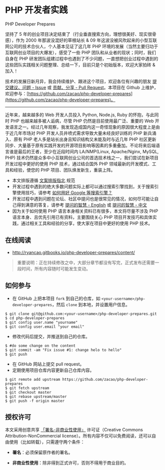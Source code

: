# PHP 开发者实践
PHP Developer Prepares

坚持了 5 年的创业项目决定结束了（行业垂直搜索方向，理想很美好、现实很骨感），作为 2000 年那波没混好的草根站长 & 09 年这波没被风吹起来的小型互联网公司的技术合伙人，个人基本见证了这几年 PHP 环境的发展（当然主要归功于互联网创业项目的大爆发），感受了一些 PHP 团队和从业者的现状；同时，我们自身在 PHP 研发团队组建过程中也遇到了不少问题，一直想把创业过程中遇到的这些团队实践相关问题整理、总结一下，目前只是个初始版本，欢迎大家拍砖 & 加入！

技术的发展日新月异，我会持续维护、跟进这个项目，欢迎各位有兴趣的朋友 [提交建议、问题 - Issue](https://github.com/zacao/php-developer-prepares/issues) 或 [贡献、分享 - Pull Request](https://github.com/zacao/php-developer-prepares/pulls)。本项目在 Github 上维护，欢迎参与：[https://github.com/zacao/php-developer-prepares](https://github.com/zacao/php-developer-prepares)。

***

近年来，越来越多的 Web 开发人员投入 Python, Node.js, Ruby 的怀抱，与此同时 PHP 也越来越多被人诟病，尽管 PHP 仍然是目前使用最广泛、重要的 Web 开发语言之一。经过几年观察，我发现造成国内这一奇怪现象的原因很大程度上是由于近几年市场对 PHP 开发人员井喷式需求导致大量未经良好训练的 PHP 新兵涌入、原有 PHP 老人多是站长出身且知识结构又未能及时与近几年 PHP 社区更新同步、大量基于原有实践开发的开源项目影响等因素的多重叠加。不论将来后端语言谁是最后的王者，至少在近段时间内 LA/NMP(Linux, Apache/Nginx, MySQL, PHP) 技术仍然是众多中小互联网创业公司的首选技术栈之一，我们尝试在新项目开发过程中更好的使用 PHP 技术，通过结合国外 PHP 领域最新的开发模式、工具和经验，使您的 PHP 项目、团队焕发新生，重装上阵。

* 本文排版遵循 [文案排版指北](https://github.com/sparanoid/chinese-copywriting-guidelines) 规范
* 开发过程中遇到的绝大多数问题实际上都可以通过搜索引擎找到，关于搜索引擎使用技巧，请参考  [如何用好 Google 等搜索引擎？](http://www.zhihu.com/question/20161362)
* 开发过程中遇到问题在论坛、社区中提问也是很常见的情况，如何尽可能让自己得到满意的答复，请参考 [提问的智慧 - English](http://www.catb.org/~esr/faqs/smart-questions.html) 或 [提问的智慧 - 中文](http://www.beiww.com/doc/oss/smart-questions.html)
* 因为关于如何使用 PHP 语言本身相关资料已有很多，本文将尽量不涉及 PHP 语言本身、且优先引用已有资料，主要围绕关心 PHP 项目开发技巧和具体实践，通过相关工具和经验的分享，使大家在项目中更好的使用 PHP 技术。


## 在线阅读

* http://ryancao.gitbooks.io/php-developer-prepares/content/

> 重要说明：正在持续修改之中，大部分章节都没有写完，正式发布还需要一段时间，所有内容随时可能发生变动。

## 如何参与

* 在 GitHub 上把本项目 `fork` 到自己的仓库，如 `<your-username>/php-developer-prepares`，然后 `clone` 到本地，并设置用户信息。
```
$ git clone git@github.com:<your-username>/php-developer-prepares.git
$ cd php-developer-prepares
$ git config user.name "yourname"
$ git config user.email "your email"
```
* 修改代码后提交，并推送到自己的仓库。
```
$ #do some change on the content
$ git commit -am "Fix issue #1: change helo to hello"
$ git push
```
* 在 GitHub 网站上提交 pull request。
* 定期使用项目仓库内容更新自己仓库内容。
```
$ git remote add upstream https://github.com/zacao/php-developer-prepares
$ git fetch upstream
$ git checkout master
$ git rebase upstream/master
$ git push -f origin master
```


## 授权许可

本文采用创意共享 [「署名-非商业性使用」](http://creativecommons.org/licenses/by-nc-nd/3.0/deed.zh) 许可证（Creative Commons Attribution-NonCommercial license）。所有内容不仅可以免费阅读，还可以自由使用（比如转载），只需遵守两个条件：

* **署名**：必须保留原作者的署名。

* **非商业性使用**：除非得到正式许可，否则不得用于商业目的。